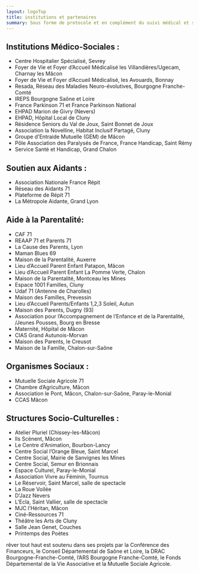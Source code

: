 ```yaml
---
layout: logoTop
title: institutions et partenaires
summary: Sous forme de protocole et en complément du suivi médical et social des personnes, nos ateliers peuvent s’adapter à toutes sortes d’institutions, d’associations et de structures de soin, du monde éducatif, judiciaire, de la précarité sociale, de la Protection de l’Enfance, et tous les services d’aides et d’accompagnement des personnes en difficulté.
---
```


<h2>Institutions Médico-Sociales :</h2>
 <ul class="institutions">
<li>Centre Hospitalier Spécialisé, Sevrey</li>
<li>Foyer de Vie et Foyer d’Accueil Médicalisé les Villandières/Ugecam, Charnay les Mâcon</li>
<li>Foyer de Vie et Foyer d’Accueil Médicalisé, les Avouards, Bonnay</li>
<li>Resada, Réseau des Maladies Neuro-évolutives, Bourgogne Franche-Comté</li>
<li>IREPS Bourgogne Saône et Loire</li>
<li>France Parkinson 71 et France Parkinson National</li>
<li>EHPAD Marion de Givry (Nevers)</li>
<li>EHPAD, Hôpital Local de Cluny</li>
<li>Résidence Seniors du Val de Joux, Saint Bonnet de Joux</li>
<li>Association la Novelline, Habitat Inclusif Partagé, Cluny</li>
<li>Groupe d'Entraide Mutuelle (GEM) de Mâcon</li>
<li>Pôle Association des Paralysés de France, France Handicap, Saint Rémy</li>
<li>Service Santé et Handicap, Grand Chalon</li>
</ul>
 
<h2>Soutien aux Aidants :</h2>
 <ul class="institutions">
<li>Association Nationale France Répit</li>
<li>Réseau des Aidants 71</li>
<li>Plateforme de Répit 71</li>
<li>La Métropole Aidante, Grand Lyon</li>
</ul> 
 
<h2>Aide à la Parentalité:</h2>
 <ul class="institutions">
<li>CAF 71</li>
<li>REAAP 71 et Parents 71</li>
<li>La Cause des Parents, Lyon</li>
<li>Maman Blues 69</li>
<li>Maison de la Parentalité, Auxerre</li>
<li>Lieu d’Accueil Parent Enfant Patapon, Mâcon</li>
<li>Lieu d’Accueil Parent Enfant La Pomme Verte, Chalon</li>
<li>Maison de la Parentalité, Montceau les Mines</li>
<li>Espace 1001 Familles, Cluny</li>
<li>Udaf 71 (Antenne de Charolles)</li>
<li>Maison des Familles, Prevessin</li>
<li>Lieu d’Accueil Parents/Enfants 1,2,3 Soleil, Autun</li>
<li>Maison des Parents, Dugny (93)</li>
<li>Association pour l’Accompagnement de l’Enfance et de la Parentalité, /Jeunes Pousses, Bourg en Bresse</li>
<li>Maternité, Hôpital de Mâcon</li>
<li>CIAS Grand Autunois-Morvan</li>
<li>Maison des Parents, le Creusot</li>
<li>Maison de la Famille, Chalon-sur-Saône</li>
</ul> 
 
<h2>Organismes Sociaux :</h2>
 <ul class="institutions">
<li>Mutuelle Sociale Agricole 71</li>
<li>Chambre d’Agriculture, Mâcon</li>
<li>Association le Pont, Mâcon, Chalon-sur-Saône, Paray-le-Monial</li>
<li>CCAS Mâcon</li>
</ul> 
 
 
<h2>Structures Socio-Culturelles :</h2>
 <ul class="institutions">
<li>Atelier Pluriel (Chissey-les-Mâcon)</li>
<li>Ils Scènent, Mâcon</li>
<li>Le Centre d'Animation, Bourbon-Lancy</li>
<li>Centre Social l’Orange Bleue, Saint Marcel</li>
<li>Centre Social, Mairie de Sanvignes les Mines</li>
<li>Centre Social, Semur en Brionnais</li>
<li>Espace Culturel, Paray-le-Monial</li>
<li>Association Vivre au Féminin, Tournus</li>
<li>Le Réservoir, Saint Marcel, salle de spectacle</li>
<li>La Roue Voilée</li>
<li>D'Jazz Nevers</li>
<li>L’Ecla, Saint Vallier, salle de spectacle</li>
<li>MJC l’Héritan, Mâcon</li>
<li>Ciné-Ressources 71</li>
<li>Théâtre les Arts de Cluny</li>
<li>Salle Jean Genet, Couches</li>
<li>Printemps des Poètes</li>
</ul> 
 
<p class="intro-text"><span class="rever-typog">rêver tout haut</span> est soutenu dans ses projets par la Conférence des Financeurs, le Conseil Départemental de Saône et Loire, la DRAC Bourgogne-Franche-Comté, l’ARS Bourgogne Franche-Comté,  le Fonds Départemental de la Vie Associative et la Mutuelle Sociale Agricole.</p>